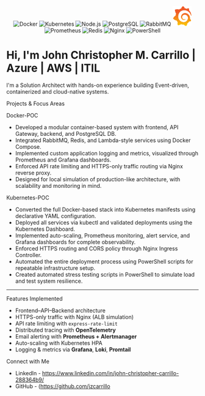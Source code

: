 <p align="center">
  <img src="https://cdn.jsdelivr.net/gh/devicons/devicon/icons/docker/docker-original.svg" alt="Docker" width="50" />
  <img src="https://cdn.jsdelivr.net/gh/devicons/devicon/icons/kubernetes/kubernetes-plain.svg" alt="Kubernetes" width="50" />
  <img src="https://www.vectorlogo.zone/logos/nodejs/nodejs-icon.svg" alt="Node.js" width="50" />
  <img src="https://cdn.jsdelivr.net/gh/devicons/devicon/icons/postgresql/postgresql-original.svg" alt="PostgreSQL" width="50" />
  <img src="https://www.vectorlogo.zone/logos/rabbitmq/rabbitmq-icon.svg" alt="RabbitMQ" width="50" />
  <img src="https://raw.githubusercontent.com/grafana/grafana/main/public/img/grafana_icon.svg" alt="Grafana" width="50" />
  <img src="https://www.vectorlogo.zone/logos/prometheusio/prometheusio-icon.svg" alt="Prometheus" width="50" />
  <img src="https://cdn.jsdelivr.net/gh/devicons/devicon/icons/redis/redis-original.svg" alt="Redis" width="50" />
  <img src="https://www.vectorlogo.zone/logos/nginx/nginx-icon.svg" alt="Nginx" width="50" />
  <img src="https://img.icons8.com/color/48/powershell.png" alt="PowerShell" width="50" />

# Hi, I'm John Christopher M. Carrillo | Azure | AWS | ITIL

 I'm a Solution Architect with hands-on experience building Event-driven, containerized and cloud-native systems. 

 Projects & Focus Areas

Docker-POC
- Developed a modular container-based system with frontend, API Gateway, backend, and PostgreSQL DB.
- Integrated RabbitMQ, Redis, and Lambda-style services using Docker Compose.
- Implemented custom application logging and metrics, visualized through Prometheus and Grafana dashboards.
- Enforced API rate limiting and HTTPS-only traffic routing via Nginx reverse proxy.
- Designed for local simulation of production-like architecture, with scalability and monitoring in mind.
  
Kubernetes-POC
- Converted the full Docker-based stack into Kubernetes manifests using declarative YAML configuration.
- Deployed all services via kubectl and validated deployments using the Kubernetes Dashboard.
- Implemented auto-scaling, Prometheus monitoring, alert service, and Grafana dashboards for complete observability.
- Enforced HTTPS routing and CORS policy through Nginx Ingress Controller.
- Automated the entire deployment process using PowerShell scripts for repeatable infrastructure setup.
- Created automated stress testing scripts in PowerShell to simulate load and test system resilience.
---

 Features Implemented
- Frontend–API–Backend architecture
- HTTPS-only traffic with Nginx (ALB simulation)
- API rate limiting with `express-rate-limit`
- Distributed tracing with **OpenTelemetry**
- Email alerting with **Prometheus + Alertmanager**
- Auto-scaling with Kubernetes HPA
- Logging & metrics via **Grafana**, **Loki**, **Promtail**

Connect with Me

- LinkedIn - https://www.linkedin.com/in/john-christopher-carrillo-288364b9/
- GitHub - (https://github.com/jzcarrillo
